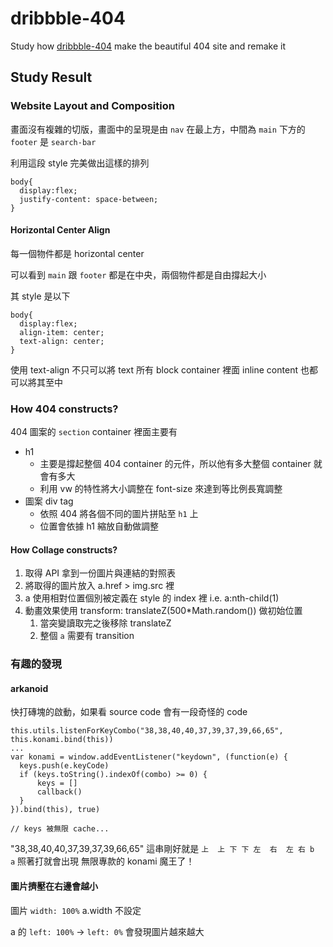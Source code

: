 # dribbble-404

Study how [dribbble-404](https://dribbble.com/shots/902435-Website-Analytics-Dashboard/attachments/98800) make the beautiful 404 site and remake it

## Study Result

### Website Layout and Composition

畫面沒有複雜的切版，畫面中的呈現是由 `nav` 在最上方，中間為 `main` 下方的 `footer` 是 `search-bar`

利用這段 style 完美做出這樣的排列

```
body{
  display:flex;
  justify-content: space-between;
}
```

#### Horizontal Center Align

每一個物件都是 horizontal center

可以看到 `main` 跟 `footer` 都是在中央，兩個物件都是自由撐起大小

其 style 是以下

```
body{
  display:flex;
  align-item: center;
  text-align: center;
}
```

使用 text-align 不只可以將 text 所有 block container 裡面 inline content 也都可以將其至中

### How 404 constructs?

404 圖案的 `section` container 裡面主要有

* h1
  * 主要是撐起整個 404 container 的元件，所以他有多大整個 container 就會有多大
  * 利用 vw 的特性將大小調整在 font-size 來達到等比例長寬調整
* 圖案 div tag
  * 依照 404 將各個不同的圖片拼貼至 `h1` 上
  * 位置會依據 h1 縮放自動做調整

#### How Collage constructs?

1. 取得 API 拿到一份圖片與連結的對照表
2. 將取得的圖片放入 a.href > img.src 裡
3. a 使用相對位置個別被定義在 style 的 index 裡 i.e. a:nth-child(1)
4. 動畫效果使用 transform: translateZ(500*Math.random()) 做初始位置
   1. 當突變讀取完之後移除 translateZ
   2. 整個 `a` 需要有 transition

### 有趣的發現

#### arkanoid

快打磚塊的啟動，如果看 source code 會有一段奇怪的 code

```
this.utils.listenForKeyCombo("38,38,40,40,37,39,37,39,66,65", this.konami.bind(this))
...
var konami = window.addEventListener("keydown", (function(e) {
  keys.push(e.keyCode)
  if (keys.toString().indexOf(combo) >= 0) {
      keys = []
      callback()
  }
}).bind(this), true)

// keys 被無限 cache...
```

"38,38,40,40,37,39,37,39,66,65" 這串剛好就是
`上  上 下 下 左  右  左 右 b  a` 照著打就會出現 無限專款的 konami 魔王了！

#### 圖片擠壓在右邊會越小

圖片 `width: 100%` a.width 不設定

a 的 `left: 100%` -> `left: 0%` 會發現圖片越來越大


